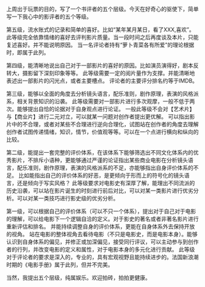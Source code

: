 上周出于玩票的目的，写了一个书评者的五个层级。今天在好奇心的驱使下，简单写一下我心中的影评者的五个等级。

第五级，流水账式的记录和简单的喜好。比如“某年某月某日，看了XXX,喜欢”。
此等级完全依靠情绪的喜好去评判影片质量。当一段时间之后再度谈及本片，只能复述喜好。并不能说明原因。
当一名评论者持有“萝卜青菜各有所爱”的理论根据时，即属于此列。

第四级，能清晰地说出自己对于一部影片的喜好的原因。比如演员演得好，剧本反转大，摄影留下深刻印象等等。
此等级需要一定的阅片量作为支撑。并能清晰地表述出一部影片的闪光点，或者主要槽点。
评论者的主要评分排名约等于IMDB。

第三级，能够以全面的角度去分析镜头语言，配乐准则，剧作原理，表演的风格派系，相关背景知识的沿袭。
此等级需要对一部影片进行多次观摩，一般不低于两次。能够提出自恰的论据对于自身观点进行论证。
一般此等级不会对【艺术片】与【商业片】进行二元对立，可以就某一问题对创作者提出更优解。
可以指出影片中的不合理，或者对某些不合理进行逆向合理化，试图站在创作者的角度去理解创作者试图传递情绪，知识，情节，价值观等等。可以在一个点进行横向和纵向的比较。

第二级，能提出一套完整的评价体系，在该体系下能够筛选出不同文化体系内的优秀影片，不排斥小语种，更能够通过严谨的论证指出某些商业电影在分析镜头语言，配乐准则，剧作原理，表演的风格派系的不足，亦能够指出自身评价体系的不足。
比如能指出自己的评价体系的好恶，是更倾向于形而上的符号化的镜头语言，还是倾向于写实风格？
此等级要求对电影史有深厚了解，能理出不同流派的历史沿袭，可以站在影片诞生的时刻进行前后对比，可以对某一类影片进行优劣分析。可以对某一类技巧进行影史级的优劣分析。

第一级，可以根据自己的评价体系（可以不只一个体系），提出对于自己对于电影的理解，可以给电影下一个逻辑自洽的定义。对于影史的著名或者非著名影片进行重新评估和排名。
并能持续调整自身的评价体系，更能在自身体系外去保持开放的视角。
站在电影的整体视角去看待电影（不只是电影史，而是电影本身）。能够认识到自身体系的偏见，并修正或加深偏见，接受同行评议，可以主动参与到创作者的行列，并改变电影的定义和属性，对于电影本身的多元化进行贡献。
此等级对于评论者的要求是深入的，专业的，具有宏观视野且能持续进步的。法国新浪潮时期的《电影手册》属于此列，但并不完美。

当然，我提出五个层级，纯属娱乐。欢迎拍砖，拍拍更健康。
